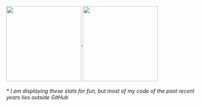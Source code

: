 <a href="https://github.com/anuraghazra/github-readme-stats">
  <img height=200 align=center src="https://github-readme-stats.vercel.app/api?username=deb0ch&show_icons=true&theme=radical&show=prs_merged,prs_merged_percentage" />
</a>
<a href="https://github.com/anuraghazra/convoychat">
  <img height=200 align=center src="https://github-readme-stats.vercel.app/api/top-langs?username=deb0ch&theme=radical&layout=compact&langs_count=6&card_width=320&exclude_repo=&hide=" />
</a>
<br><br>
<i>* I am displaying these stats for fun, but most of my code of the past recent years lies outside GitHub</i>
<br>

<!--
**deb0ch/deb0ch** is a ✨ _special_ ✨ repository because its `README.md` (this file) appears on your GitHub profile.

Here are some ideas to get you started:

- 🔭 I’m currently working on ...
- 🌱 I’m currently learning ...
- 👯 I’m looking to collaborate on ...
- 🤔 I’m looking for help with ...
- 💬 Ask me about ...
- 📫 How to reach me: ...
- 😄 Pronouns: ...
- ⚡ Fun fact: ...
-->
